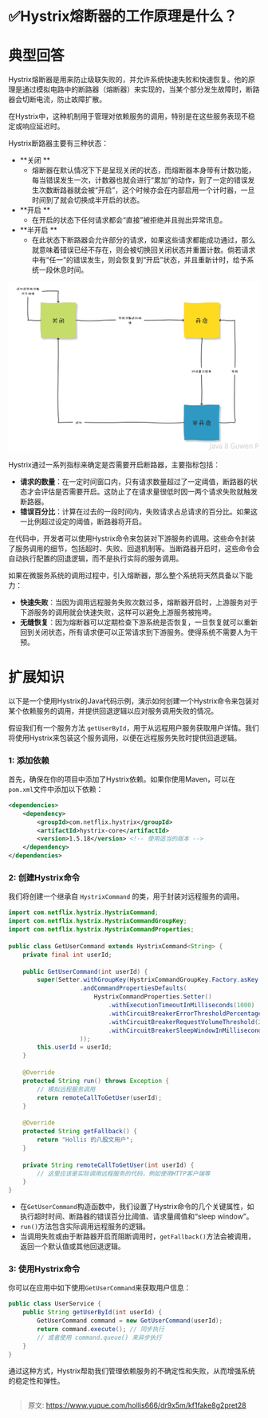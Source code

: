 # ✅Hystrix熔断器的工作原理是什么？


# 典型回答

Hystrix熔断器是用来防止级联失败的，并允许系统快速失败和快速恢复。他的原理是通过模拟电路中的断路器（熔断器）来实现的，当某个部分发生故障时，断路器会切断电流，防止故障扩散。

在Hystrix中，这种机制用于管理对依赖服务的调用，特别是在这些服务表现不稳定或响应延迟时。

Hystrix断路器主要有三种状态：

- **关闭 **
   - 熔断器在默认情况下下是呈现关闭的状态，而熔断器本身带有计数功能，每当错误发生一次，计数器也就会进行“累加”的动作，到了一定的错误发生次数断路器就会被“开启”，这个时候亦会在内部启用一个计时器，一旦时间到了就会切换成半开启的状态。
- **开启 **
   - 在开启的状态下任何请求都会“直接”被拒绝并且抛出异常讯息。
- **半开启 **
   - 在此状态下断路器会允许部分的请求，如果这些请求都能成功通过，那么就意味着错误已经不存在，则会被切换回关闭状态并重置计数。倘若请求中有“任一”的错误发生，则会恢复到“开启”状态，并且重新计时，给予系统一段休息时间。

![image.png](./img/mV0hZiovoMrqP433/1714544112919-0df7501a-9190-49f7-be5d-89088ec85eb5-775564.png)

Hystrix通过一系列指标来确定是否需要开启断路器，主要指标包括：

- **请求的数量**：在一定时间窗口内，只有请求数量超过了一定阈值，断路器的状态才会评估是否需要开启。这防止了在请求量很低时因一两个请求失败就触发断路器。
- **错误百分比**：计算在过去的一段时间内，失败请求占总请求的百分比。如果这一比例超过设定的阈值，断路器将开启。

在代码中，开发者可以使用Hystrix命令来包装对下游服务的调用。这些命令封装了服务调用的细节，包括超时、失败、回退机制等。当断路器开启时，这些命令会自动执行配置的回退逻辑，而不是执行实际的服务调用。

如果在微服务系统的调用过程中，引入熔断器，那么整个系统将天然具备以下能力：

- **快速失败**：当因为调用远程服务失败次数过多，熔断器开启时，上游服务对于下游服务的调用就会快速失败，这样可以避免上游服务被拖垮。
- **无缝恢复**：因为熔断器可以定期检查下游系统是否恢复，一旦恢复就可以重新回到关闭状态，所有请求便可以正常请求到下游服务。使得系统不需要人为干预。


# 扩展知识

以下是一个使用Hystrix的Java代码示例，演示如何创建一个Hystrix命令来包装对某个依赖服务的调用，并提供回退逻辑以应对服务调用失败的情况。

假设我们有一个服务方法 `getUserById`，用于从远程用户服务获取用户详情。我们将使用Hystrix来包装这个服务调用，以便在远程服务失败时提供回退逻辑。

### 1: 添加依赖

首先，确保在你的项目中添加了Hystrix依赖。如果你使用Maven，可以在`pom.xml`文件中添加以下依赖：

```xml
<dependencies>
    <dependency>
        <groupId>com.netflix.hystrix</groupId>
        <artifactId>hystrix-core</artifactId>
        <version>1.5.18</version> <!-- 使用适当的版本 -->
    </dependency>
</dependencies>
```


### 2: 创建Hystrix命令

我们将创建一个继承自 `HystrixCommand` 的类，用于封装对远程服务的调用。

```java
import com.netflix.hystrix.HystrixCommand;
import com.netflix.hystrix.HystrixCommandGroupKey;
import com.netflix.hystrix.HystrixCommandProperties;

public class GetUserCommand extends HystrixCommand<String> {
    private final int userId;

    public GetUserCommand(int userId) {
        super(Setter.withGroupKey(HystrixCommandGroupKey.Factory.asKey("UserServiceGroup"))
                    .andCommandPropertiesDefaults(
                        HystrixCommandProperties.Setter()
                            .withExecutionTimeoutInMilliseconds(1000)
                            .withCircuitBreakerErrorThresholdPercentage(50)
                            .withCircuitBreakerRequestVolumeThreshold(20)
                            .withCircuitBreakerSleepWindowInMilliseconds(5000)
                    ));
        this.userId = userId;
    }

    @Override
    protected String run() throws Exception {
        // 模拟远程服务调用
        return remoteCallToGetUser(userId);
    }

    @Override
    protected String getFallback() {
        return "Hollis 的八股文用户";
    }

    private String remoteCallToGetUser(int userId) {
        // 这里应该是实际调用远程服务的代码，例如使用HTTP客户端等
    }
}
```

- 在`GetUserCommand`构造函数中，我们设置了Hystrix命令的几个关键属性，如执行超时时间、断路器的错误百分比阈值、请求量阈值和“sleep window”。
- `run()`方法包含实际调用远程服务的逻辑。
- 当调用失败或由于断路器开启而阻断调用时，`getFallback()`方法会被调用，返回一个默认值或其他回退逻辑。

### 3: 使用Hystrix命令

你可以在应用中如下使用`GetUserCommand`来获取用户信息：

```java
public class UserService {
    public String getUserById(int userId) {
        GetUserCommand command = new GetUserCommand(userId);
        return command.execute(); // 同步执行
        // 或者使用 command.queue() 来异步执行
    }
}
```

通过这种方式，Hystrix帮助我们管理依赖服务的不确定性和失败，从而增强系统的稳定性和弹性。

## 



> 原文: <https://www.yuque.com/hollis666/dr9x5m/kf1fake8g2pret28>
